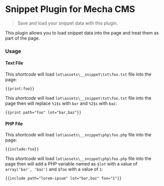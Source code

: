 Snippet Plugin for Mecha CMS
============================

> Save and load your snippet data with this plugin.

This plugin allows you to load snippet data into the page and treat them as part of the page.

### Usage

#### Text File

This _shortcode_ will load `lot\assets\__snippet\txt\foo.txt` file into the page:

~~~ .no-highlight
{{print:foo}}
~~~

This _shortcode_ will load `lot\assets\__snippet\txt\foo.txt` file into the page then will replace `%1$s` with `bar` and `%2$s` with `baz`:

~~~ .no-highlight
{{print path="foo" lot="bar,baz"}}
~~~

#### PHP File

This _shortcode_ will load `lot\assets\__snippet\php\foo.php` file into the page:

~~~ .no-highlight
{{include:foo}}
~~~

This _shortcode_ will load `lot\assets\__snippet\php\foo.php` file into the page then will add a PHP variable named as `$lot` with a value of `array('bar', 'baz')` and `$foo` with a value of `1`:

~~~ .no-highlight
{{include path="lorem-ipsum" lot="bar,baz" foo="1"}}
~~~